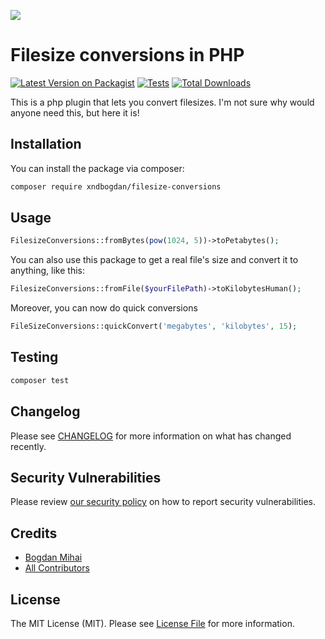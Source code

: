
[<img src="https://github-ads.s3.eu-central-1.amazonaws.com/support-ukraine.svg?t=1" />](https://supportukrainenow.org)

# Filesize conversions in PHP

[![Latest Version on Packagist](https://img.shields.io/packagist/v/xndbogdan/filesize-conversions.svg?style=flat-square)](https://packagist.org/packages/xndbogdan/filesize-conversions)
[![Tests](https://github.com/xndbogdan/filesize-conversions/actions/workflows/run-tests.yml/badge.svg?branch=main)](https://github.com/xndbogdan/filesize-conversions/actions/workflows/run-tests.yml)
[![Total Downloads](https://img.shields.io/packagist/dt/xndbogdan/filesize-conversions.svg?style=flat-square)](https://packagist.org/packages/xndbogdan/filesize-conversions)

This is a php plugin that lets you convert filesizes.
I'm not sure why would anyone need this, but here it is!

## Installation

You can install the package via composer:

```bash
composer require xndbogdan/filesize-conversions
```

## Usage

```php
FilesizeConversions::fromBytes(pow(1024, 5))->toPetabytes();
```

You can also use this package to get a real file's size and convert it to anything, like this:

```php
FilesizeConversions::fromFile($yourFilePath)->toKilobytesHuman();
```

Moreover, you can now do quick conversions
```php
FileSizeConversions::quickConvert('megabytes', 'kilobytes', 15);
```

## Testing

```bash
composer test
```

## Changelog

Please see [CHANGELOG](CHANGELOG.md) for more information on what has changed recently.

## Security Vulnerabilities

Please review [our security policy](../../security/policy) on how to report security vulnerabilities.

## Credits

- [Bogdan Mihai](https://github.com/xndbogdan)
- [All Contributors](../../contributors)

## License

The MIT License (MIT). Please see [License File](LICENSE.md) for more information.
